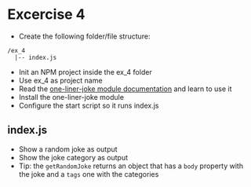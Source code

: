 # Excercise 4

* Create the following folder/file structure:
```
/ex_4
  |-- index.js
```

* Init an NPM project inside the ex_4 folder
* Use ex_4 as project name
* Read the [one-liner-joke module documentation](https://www.npmjs.com/package/one-liner-joke) and learn to use it
* Install the one-liner-joke module
* Configure the start script so it runs index.js

## index.js
* Show a random joke as output
* Show the joke category as output
* Tip: the `getRandomJoke` returns an object that has a `body` property with the joke and a `tags` one with the categories